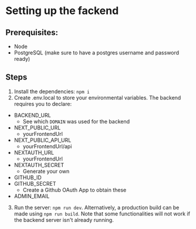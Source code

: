 # Setting up the fackend

## Prerequisites:
* Node
* PostgreSQL (make sure to have a postgres username and password ready)

## Steps
1. Install the dependencies: `npm i`
2. Create .env.local to store your environmental variables. The backend requires you to declare:

* BACKEND_URL
    * See which `DOMAIN` was used for the backend
* NEXT_PUBLIC_URL
    * yourFrontendUrl
* NEXT_PUBLIC_API_URL
    * yourFrontendUrl/api
* NEXTAUTH_URL
    * yourFrontendUrl
* NEXTAUTH_SECRET
    * Generate your own
* GITHUB_ID
* GITHUB_SECRET
    * Create a Github OAuth App to obtain these
* ADMIN_EMAIL

3. Run the server: `npm run dev`. Alternatively, a production build can be made using `npm run build`. Note that some functionalities 
will not work if the backend server isn't already running.